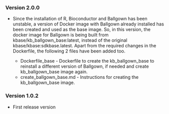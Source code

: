 ### Version 2.0.0
- Since the installation of R, Bioconductor and Ballgown has been unstable, a version of Docker image
with Ballgown already installed has been created and used as the base image. So, in this version,
the docker image for Ballgown is being built from kbase/kb_ballgown_base:latest, instead of the original
kbase/kbase:sdkbase.latest. Apart from the required changes in the Dockerfile, the following 2 files have
been added too.

    - Dockerfile_base - Dockerfile to create the kb_ballgown_base to reinstall a different version of
                        Ballgown, if needed and create kb_ballgown_base image again.
    - create_ballgown_base.md - Instructions for creating the kb_ballgown_base image.

### Version 1.0.2
- First release version
